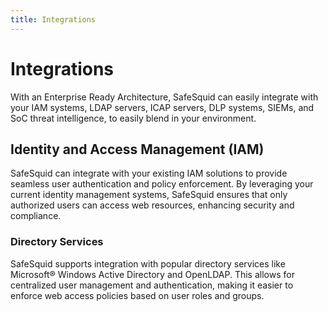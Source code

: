 ```yaml
---
title: Integrations
---
```


# Integrations

With an Enterprise Ready Architecture, SafeSquid can easily integrate with your IAM systems, LDAP servers, ICAP servers, DLP systems, SIEMs, and SoC threat intelligence, to easily blend in your environment.

## Identity and Access Management (IAM)

SafeSquid can integrate with your existing IAM solutions to provide seamless user authentication and policy enforcement. By leveraging your current identity management systems, SafeSquid ensures that only authorized users can access web resources, enhancing security and compliance.

### Directory Services
SafeSquid supports integration with popular directory services like Microsoft® Windows Active Directory and OpenLDAP. This allows for centralized user management and authentication, making it easier to enforce web access policies based on user roles and groups.